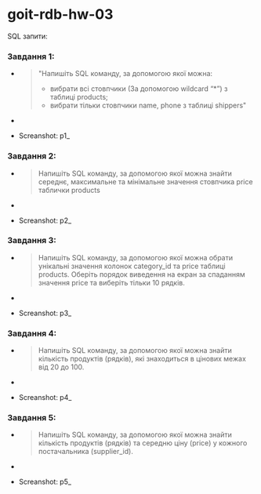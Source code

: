 # goit-rdb-hw-03

SQL запити:

### Завдання 1:

- > "Напишіть SQL команду, за допомогою якої можна:
  >
  > - вибрати всі стовпчики (За допомогою wildcard “\*”) з таблиці products;
  > - вибрати тільки стовпчики name, phone з таблиці shippers"

- ```

  ```

- Screanshot: p1\_

### Завдання 2:

- > Напишіть SQL команду, за допомогою якої можна знайти середнє, максимальне та мінімальне значення стовпчика price таблички products

- ```

  ```

- Screanshot: p2\_

### Завдання 3:

- > Напишіть SQL команду, за допомогою якої можна обрати унікальні значення колонок category_id та price таблиці products. Оберіть порядок виведення на екран за спаданням значення price та виберіть тільки 10 рядків.

- ```

  ```

- Screanshot: p3\_

### Завдання 4:

- > Напишіть SQL команду, за допомогою якої можна знайти кількість продуктів (рядків), які знаходиться в цінових межах від 20 до 100.

- ```

  ```

- Screanshot: p4\_

### Завдання 5:

- > Напишіть SQL команду, за допомогою якої можна знайти кількість продуктів (рядків) та середню ціну (price) у кожного постачальника (supplier_id).

- ```

  ```

- Screanshot: p5\_
